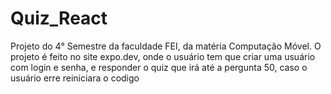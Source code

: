 # Quiz_React
Projeto do 4° Semestre da faculdade FEI, da matéria Computação Móvel. O projeto é feito no site expo.dev, onde o usuário tem que criar uma usuário com login e senha, e responder o quiz que irá até a pergunta 50, caso o usuário erre reiniciara o codigo    
